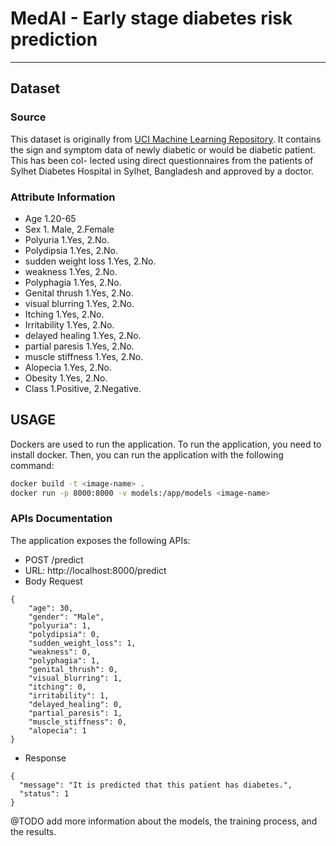 # MedAI - Early stage diabetes risk prediction

---

## Dataset

### Source

This dataset is originally from <a href="https://archive.ics.uci.edu/ml/datasets/Early+stage+diabetes+risk+prediction+dataset.#">UCI Machine Learning Repository</a>. It contains the sign and symptom data of newly diabetic or would be diabetic patient. This has been col-
lected using direct questionnaires from the patients of Sylhet Diabetes
Hospital in Sylhet, Bangladesh and approved by a doctor.

### Attribute Information

- Age 1.20-65
- Sex 1. Male, 2.Female
- Polyuria 1.Yes, 2.No.
- Polydipsia 1.Yes, 2.No.
- sudden weight loss 1.Yes, 2.No.
- weakness 1.Yes, 2.No.
- Polyphagia 1.Yes, 2.No.
- Genital thrush 1.Yes, 2.No.
- visual blurring 1.Yes, 2.No.
- Itching 1.Yes, 2.No.
- Irritability 1.Yes, 2.No.
- delayed healing 1.Yes, 2.No.
- partial paresis 1.Yes, 2.No.
- muscle stiffness 1.Yes, 2.No.
- Alopecia 1.Yes, 2.No.
- Obesity 1.Yes, 2.No.
- Class 1.Positive, 2.Negative.

## USAGE

Dockers are used to run the application. To run the application, you need to install docker. Then, you can run the application with the following command:

```bash
docker build -t <image-name> .
docker run -p 8000:8000 -v models:/app/models <image-name>
```

### APIs Documentation

The application exposes the following APIs:

- POST /predict
- URL: http://localhost:8000/predict
- Body Request
```
{
    "age": 30,
    "gender": "Male",
    "polyuria": 1,
    "polydipsia": 0,
    "sudden_weight_loss": 1,
    "weakness": 0,
    "polyphagia": 1,
    "genital_thrush": 0,
    "visual_blurring": 1,
    "itching": 0,
    "irritability": 1,
    "delayed_healing": 0,
    "partial_paresis": 1,
    "muscle_stiffness": 0,
    "alopecia": 1
}
```
- Response
```
{
  "message": "It is predicted that this patient has diabetes.",
  "status": 1
}
```

@TODO add more information about the models, the training process, and the results.
